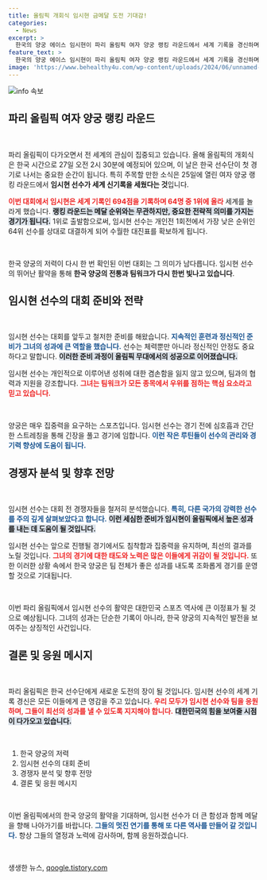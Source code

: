 ```yaml
---
title: 올림픽 개회식 임시현 금메달 도전 기대감!
categories:
  - News
excerpt: >
  한국의 양궁 에이스 임시현이 파리 올림픽 여자 양궁 랭킹 라운드에서 세계 기록을 경신하며 1위를 차지! 개인전에서 유리한 대진표를 확보한 그녀의 다음 행보에 관심이 집중된다.
feature_text: >
  한국의 양궁 에이스 임시현이 파리 올림픽 여자 양궁 랭킹 라운드에서 세계 기록을 경신하며 1위를 차지! 개인전에서 유리한 대진표를 확보한 그녀의 다음 행보에 관심이 집중된다.
image: 'https://www.behealthy4u.com/wp-content/uploads/2024/06/unnamed-file.png'
---
```


<p><img src="https://www.behealthy4u.com/wp-content/uploads/2024/06/unnamed-file.png" alt="info 속보" /></p>

<h2 data-ke-size="size26">파리 올림픽 여자 양궁 랭킹 라운드</h2>

<p data-ke-size="size16">&nbsp;</p>

<p>파리 올림픽이 다가오면서 전 세계의 관심이 집중되고 있습니다. 올해 올림픽의 개회식은 한국 시간으로 27일 오전 2시 30분에 예정되어 있으며, 이 날은 한국 선수단이 첫 경기로 나서는 중요한 순간이 됩니다. 특히 주목할 만한 소식은 25일에 열린 여자 양궁 랭킹 라운드에서 <strong>임시현 선수가 세계 신기록을 세웠다는 것</strong>입니다.</p>

<p><b><span style="color: #ee2323;">이번 대회에서 임시현은 세계 기록인 694점을 기록하며 64명 중 1위에 올라</span></b> 세계를 놀라게 했습니다. <b><span style="background-color: #21538527;">랭킹 라운드는 메달 순위와는 무관하지만, 중요한 전략적 의미를 가지는 경기가 됩니다.</span></b> 1위로 출발함으로써, 임시현 선수는 개인전 1회전에서 가장 낮은 순위인 64위 선수를 상대로 대결하게 되어 수월한 대진표를 확보하게 됩니다.</p>

<p data-ke-size="size16">&nbsp;</p>

<p>한국 양궁의 저력이 다시 한 번 확인된 이번 대회는 그 의미가 남다릅니다. 임시현 선수의 뛰어난 활약을 통해 <strong>한국 양궁의 전통과 팀워크가 다시 한번 빛나고 있습니다</strong>. </p>

<h2 data-ke-size="size26">임시현 선수의 대회 준비와 전략</h2>

<p data-ke-size="size16">&nbsp;</p>

<p>임시현 선수는 대회를 앞두고 철저한 준비를 해왔습니다. <b><span style="color: #1a5490;">지속적인 훈련과 정신적인 준비가 그녀의 성과에 큰 역할을 했습니다.</span></b> 선수는 체력뿐만 아니라 정신적인 안정도 중요하다고 말합니다. <b><span style="background-color: #21538527;"> 이러한 준비 과정이 올림픽 무대에서의 성공으로 이어졌습니다.</span></b> </p>

<p>임시현 선수는 개인적으로 이루어낸 성취에 대한 겸손함을 잃지 않고 있으며, 팀과의 협력과 지원을 강조합니다. <b><span style="color: #ee2323;">그녀는 팀워크가 모든 종목에서 우위를 점하는 핵심 요소라고 믿고 있습니다.</span></b> </p>

<p data-ke-size="size16">&nbsp;</p>

<p>양궁은 매우 집중력을 요구하는 스포츠입니다. 임시현 선수는 경기 전에 심호흡과 간단한 스트레칭을 통해 긴장을 풀고 경기에 임합니다. <b><span style="color: #1a5490;">이런 작은 루틴들이 선수의 관리와 경기력 향상에 도움이 됩니다.</span></b> </p>

<h2 data-ke-size="size26">경쟁자 분석 및 향후 전망</h2>

<p data-ke-size="size16">&nbsp;</p>

<p>임시현 선수는 대회 전 경쟁자들을 철저히 분석했습니다. <b><span style="color: #1a5490;">특히, 다른 국가의 강력한 선수를 주의 깊게 살펴보았다고 합니다.</span></b> <b><span style="background-color: #21538527;">이런 세심한 준비가 임시현이 올림픽에서 높은 성과를 내는 데 도움이 될 것입니다.</span></b> </p>

<p>임시현 선수는 앞으로 진행될 경기에서도 침착함과 집중력을 유지하며, 최선의 결과를 노릴 것입니다. <b><span style="color: #ee2323;">그녀의 경기에 대한 태도와 노력은 많은 이들에게 귀감이 될 것입니다.</span></b> 또한 이러한 상황 속에서 한국 양궁은 팀 전체가 좋은 성과를 내도록 조화롭게 경기를 운영할 것으로 기대됩니다.</p>

<p data-ke-size="size16">&nbsp;</p>

<p>이번 파리 올림픽에서 임시현 선수의 활약은 대한민국 스포츠 역사에 큰 이정표가 될 것으로 예상됩니다. 그녀의 성과는 단순한 기록이 아니라, 한국 양궁의 지속적인 발전을 보여주는 상징적인 사건입니다. </p>

<h2 data-ke-size="size26">결론 및 응원 메시지</h2>

<p data-ke-size="size16">&nbsp;</p>

<p>파리 올림픽은 한국 선수단에게 새로운 도전의 장이 될 것입니다. 임시현 선수의 세계 기록 경신은 모든 이들에게 큰 영감을 주고 있습니다. <b><span style="color: #ee2323;">우리 모두가 임시현 선수와 팀을 응원하며, 그들이 최선의 성과를 낼 수 있도록 지지해야 합니다.</span></b> <b><span style="background-color: #21538527;">대한민국의 힘을 보여줄 시점이 다가오고 있습니다.</span></b> </p>

<p data-ke-size="size16">&nbsp;</p>

<ol>
<li>한국 양궁의 저력</li>
<li>임시현 선수의 대회 준비</li>
<li>경쟁자 분석 및 향후 전망</li>
<li>결론 및 응원 메시지</li>
</ol>

<p data-ke-size="size16">&nbsp;</p>

<p>이번 올림픽에서의 한국 양궁의 활약을 기대하며, 임시현 선수가 더 큰 함성과 함께 메달을 향해 나아가기를 바랍니다. <b><span style="color: #1a5490;">그들의 멋진 연기를 통해 또 다른 역사를 만들어 갈 것입니다.</span></b> 항상 그들의 열정과 노력에 감사하며, 함께 응원하겠습니다. </p>

<p data-ke-size="size16">&nbsp;</p>
생생한 뉴스, <a href="https://qoogle.tistory.com" rel="dofollow">qoogle.tistory.com</a>


